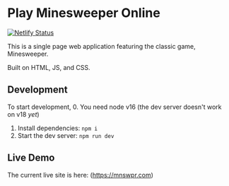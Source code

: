 # Play Minesweeper Online
[![Netlify Status](https://api.netlify.com/api/v1/badges/172478bd-afc5-4e47-95ba-d9ab814248fb/deploy-status)](https://app.netlify.com/sites/mnswpr/deploys)

This is a single page web application featuring the classic game, Minesweeper.

Built on HTML, JS, and CSS.

## Development
To start development,
0. You need node v16 (the dev server doesn't work on v18 *yet*)
1. Install dependencies: `npm i`
2. Start the dev server: `npm run dev`

## Live Demo
The current live site is here: (https://mnswpr.com)
